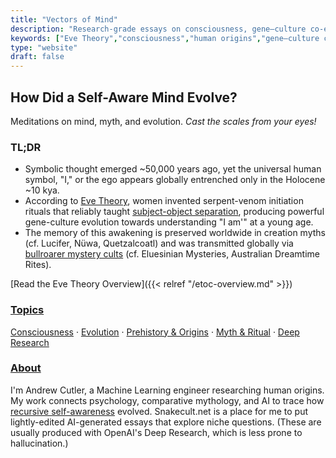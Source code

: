 ```yaml
---
title: "Vectors of Mind"
description: "Research-grade essays on consciousness, gene–culture co-evolution, and the Eve Theory."
keywords: ["Eve Theory","consciousness","human origins","gene–culture co-evolution","psychometrics"]
type: "website"
draft: false
---
```


## How Did a Self-Aware Mind Evolve? 
Meditations on mind, myth, and evolution. *Cast the scales from your eyes!*

### TL;DR

*   Symbolic thought emerged ~50,000 years ago, yet the universal human symbol, "I," or the ego appears globally entrenched only in the Holocene ~10 kya.
*   According to [Eve Theory](https://www.vectorsofmind.com/p/eve-theory-of-consciousness-v3), women invented serpent-venom initiation rituals that reliably taught [subject-object separation](https://www.vectorsofmind.com/p/the-origins-of-human-consciousness), producing powerful gene-culture evolution towards understanding "I am'" at a young age.
*   The memory of this awakening is preserved worldwide in creation myths (cf. Lucifer, Nüwa, Quetzalcoatl) and was transmitted globally via [bullroarer mystery cults](https://www.vectorsofmind.com/p/the-bullroarer-much-more-than-you) (cf. Eluesinian Mysteries, Australian Dreamtime Rites).

[Read the Eve Theory Overview]({{< relref "/etoc-overview.md" >}}) <!-- CTA -->

### [Topics](/topics/)
[Consciousness](/tags/consciousness/) · [Evolution](/tags/evolution/) · [Prehistory & Origins](/tags/prehistory/) · [Myth & Ritual](/tags/mythology/) · [Deep Research](/tags/deep-research/)

### [About](/about/) 
I'm Andrew Cutler, a Machine Learning engineer researching human origins. 
My work connects psychology, comparative mythology, and AI to trace how [recursive self-awareness](https://www.vectorsofmind.com/p/deja-you-the-recursive-construction) evolved.
Snakecult.net is a place for me to put lightly-edited AI-generated essays that explore niche questions. (These are usually produced with OpenAI's Deep Research, which is less prone to hallucination.)